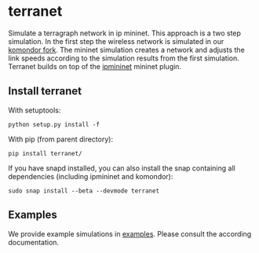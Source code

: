 # terranet
Simulate a terragraph network in ip mininet. This approach is a two step
simulation. In the first step the wireless network is simulated in our
[komondor fork](https://github.com/Bustel/Komondor). The mininet simulation
creates a network and adjusts the link speeds according to the simulation
results from the first simulation. Terranet builds on top of the
[ipmininet](https://github.com/cnp3/ipmininet) mininet plugin.

## Install terranet
With setuptools:

```
python setup.py install -f
```

With pip (from parent directory):

```
pip install terranet/
```

If you have snapd installed, you can also install the snap containing all dependencies (including ipmininet and komondor): 
```
sudo snap install --beta --devmode terranet 
```

## Examples
We provide example simulations in [examples](examples). Please consult the
according documentation.

